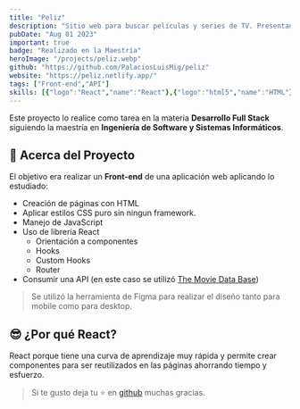 ```yaml
---
title: "Peliz"
description: "Sitio web para buscar películas y series de TV. Presentando el tráiler, fecha de lanzamiento, género, tiempo de duración y la puntuación."
pubDate: "Aug 01 2023"
important: true
badge: "Realizado en la Maestría"
heroImage: "/projects/peliz.webp"
github: "https://github.com/PalaciosLuisMig/peliz"
website: "https://peliz.netlify.app/"
tags: ["Front-end","API"]
skills: [{"logo":"React","name":"React"},{"logo":"html5","name":"HTML"},{"logo":"css3","name":"CSS"},{"logo":"javascript","name":"JavaScript"},{"logo":"git","name":"Git"},{"logo":"github","name":"GitHub"},{"logo":"netlify","name":"Netlify"},{"logo":"figma","name":"Figma"}]
---
```


Este proyecto lo realice como tarea en la materia **Desarrollo Full Stack** siguiendo la maestría en **Ingeniería de Software y Sistemas Informáticos**.

## 🚀 Acerca del Proyecto

El objetivo era realizar un **Front-end** de una aplicación web aplicando lo estudiado:
- Creación de páginas con HTML
- Aplicar estilos CSS puro sin ningun framework.
- Manejo de JavaScript
- Uso de librería React
    - Orientación a componentes
    - Hooks
    - Custom Hooks
    - Router
- Consumir una API (en este caso se utilizó <a href="https://www.themoviedb.org" target="_blank">The Movie Data Base</a>)

> Se utilizó la herramienta de Figma para realizar el diseño tanto para mobile como para desktop.


## 😎 ¿Por qué React?

React porque tiene una curva de aprendizaje muy rápida y permite crear componentes para ser reutilizados en las páginas ahorrando tiempo y esfuerzo.

> Si te gusto deja tu ⭐ en <a href="https://github.com/PalaciosLuisMig/peliz" target="_blank">github</a> muchas gracias. 